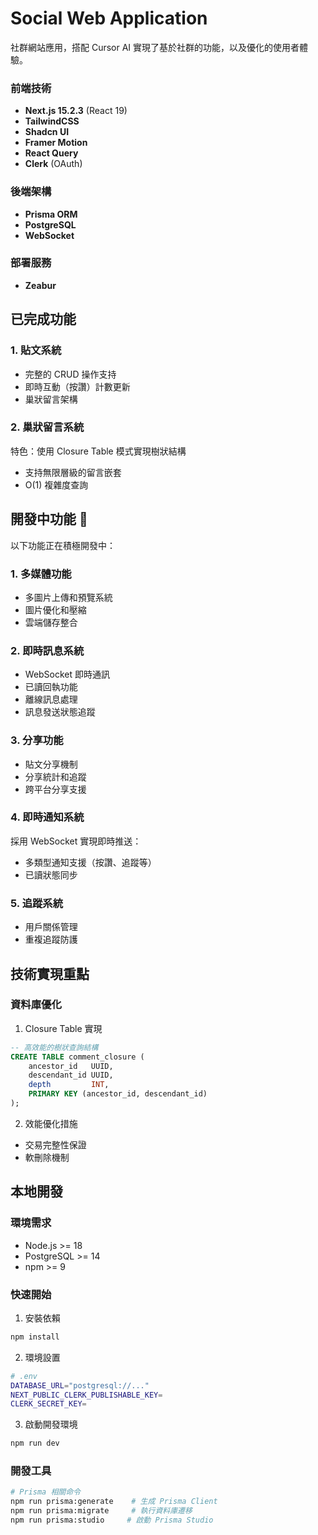 # Social Web Application

社群網站應用，搭配 Cursor AI 實現了基於社群的功能，以及優化的使用者體驗。

### 前端技術

- **Next.js 15.2.3** (React 19)
- **TailwindCSS**
- **Shadcn UI**
- **Framer Motion**
- **React Query**
- **Clerk** (OAuth)

### 後端架構

- **Prisma ORM**
- **PostgreSQL**
- **WebSocket**

### 部署服務

- **Zeabur**

## 已完成功能

### 1. 貼文系統

- 完整的 CRUD 操作支持
- 即時互動（按讚）計數更新
- 巢狀留言架構

### 2. 巢狀留言系統

特色：使用 Closure Table 模式實現樹狀結構

- 支持無限層級的留言嵌套
- O(1) 複雜度查詢

## 開發中功能 🚧

以下功能正在積極開發中：

### 1. 多媒體功能

- 多圖片上傳和預覽系統
- 圖片優化和壓縮
- 雲端儲存整合

### 2. 即時訊息系統

- WebSocket 即時通訊
- 已讀回執功能
- 離線訊息處理
- 訊息發送狀態追蹤

### 3. 分享功能

- 貼文分享機制
- 分享統計和追蹤
- 跨平台分享支援

### 4. 即時通知系統

採用 WebSocket 實現即時推送：

- 多類型通知支援（按讚、追蹤等）
- 已讀狀態同步

### 5. 追蹤系統

- 用戶關係管理
- 重複追蹤防護

## 技術實現重點

### 資料庫優化

1. Closure Table 實現

```sql
-- 高效能的樹狀查詢結構
CREATE TABLE comment_closure (
    ancestor_id   UUID,
    descendant_id UUID,
    depth         INT,
    PRIMARY KEY (ancestor_id, descendant_id)
);
```

2. 效能優化措施

- 交易完整性保證
- 軟刪除機制

## 本地開發

### 環境需求

- Node.js >= 18
- PostgreSQL >= 14
- npm >= 9

### 快速開始

1. 安裝依賴

```bash
npm install
```

2. 環境設置

```bash
# .env
DATABASE_URL="postgresql://..."
NEXT_PUBLIC_CLERK_PUBLISHABLE_KEY=
CLERK_SECRET_KEY=
```

3. 啟動開發環境

```bash
npm run dev
```

### 開發工具

```bash
# Prisma 相關命令
npm run prisma:generate    # 生成 Prisma Client
npm run prisma:migrate     # 執行資料庫遷移
npm run prisma:studio     # 啟動 Prisma Studio
```
